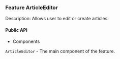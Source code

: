 ### Feature ArticleEditor

Description: Allows user to edit or create articles.

#### Public API

- Components

`ArticleEditor` - The main component of the feature.
